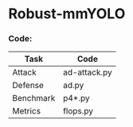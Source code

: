 # Robust-mmYOLO

### Code:
| Task    | Code |
| -------- | ------- |
| Attack  | ad-attack.py |
| Defense | ad.py        |
| Benchmark  | p4*.py    |
| Metrics    |   flops.py  |
